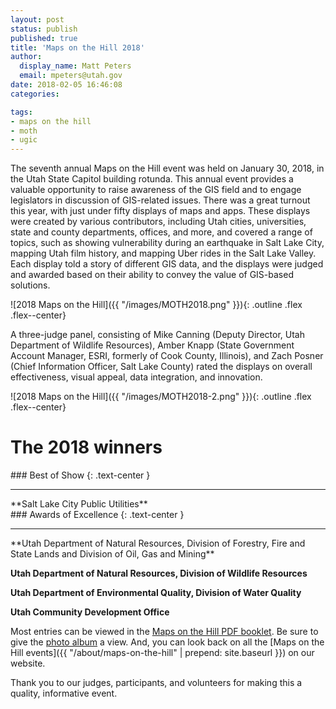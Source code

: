 ```yaml
---
layout: post
status: publish
published: true
title: 'Maps on the Hill 2018'
author:
  display_name: Matt Peters
  email: mpeters@utah.gov
date: 2018-02-05 16:46:08
categories:

tags:
- maps on the hill
- moth
- ugic
---
```


The seventh annual Maps on the Hill event was held on January 30, 2018, in the Utah State Capitol building rotunda. This annual event provides a valuable opportunity to raise awareness of the GIS field and to engage legislators in discussion of GIS-related issues. There was a great turnout this year, with just under fifty displays of maps and apps. These displays were created by various contributors, including Utah cities, universities, state and county departments, offices, and more, and covered a range of topics, such as showing vulnerability during an earthquake in Salt Lake City, mapping Utah film history, and mapping Uber rides in the Salt Lake Valley.  Each display told a story of different GIS data, and the displays were judged and awarded based on their ability to convey the value of GIS-based solutions.

![2018 Maps on the Hill]({{ "/images/MOTH2018.png" }}){: .outline .flex .flex--center}

A three-judge panel, consisting of Mike Canning (Deputy Director, Utah Department of Wildlife Resources), Amber Knapp (State Government Account Manager, ESRI, formerly of Cook County, Illinois), and Zach Posner (Chief Information Officer, Salt Lake County) rated the displays on overall effectiveness, visual appeal, data integration, and innovation.

![2018 Maps on the Hill]({{ "/images/MOTH2018-2.png" }}){: .outline .flex .flex--center}

# The 2018 winners

<div class="pop text-center" markdown="1">
### Best of Show
{: .text-center }
<hr class="hr-separate" />
**Salt Lake City Public Utilities**
</div>

<div class="pop text-center" markdown="1">
### Awards of Excellence
{: .text-center }
<hr class="hr-separate" />
**Utah Department of Natural Resources, Division of Forestry, Fire and State Lands and Division of Oil, Gas and Mining**

**Utah Department of Natural Resources, Division of Wildlife Resources**

**Utah Department of Environmental Quality, Division of Water Quality**

**Utah Community Development Office**
</div>

Most entries can be viewed in the [Maps on the Hill PDF booklet](https://drive.google.com/file/d/1i4_Lm8E0Rb2GpETe1K43DgkKD6maFufy/view?usp=sharing). Be sure to give the [photo album](https://drive.google.com/drive/folders/1Vn9oYHVd1-mvQTA0TYB4yoNcSc0r50md?usp=sharing) a view. And, you can look back on all the [Maps on the Hill events]({{ "/about/maps-on-the-hill" | prepend: site.baseurl }}) on our website.

Thank you to our judges, participants, and volunteers for making this a quality, informative event.
